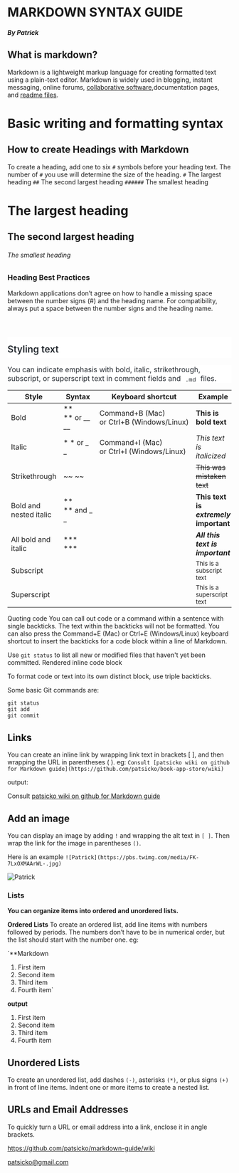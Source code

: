 
# MARKDOWN SYNTAX GUIDE
##### By Patrick
## What is markdown?
Markdown is a lightweight markup language for creating formatted text using a plain-text editor. 
 Markdown is widely used in blogging, instant messaging, online forums, [collaborative software](https://en.wikipedia.org/wiki/Collaborative_software),documentation pages, and [readme files](https://en.wikipedia.org/wiki/README).

# Basic writing and formatting syntax

##  How to create Headings with Markdown

To create a heading, add one to six `#` symbols before your heading text. The number of `#` you use will determine the size of the heading.
`#` The largest heading
`##` The second largest heading
`######` The smallest heading

# The largest heading
## The second largest heading
###### The smallest heading

### Heading Best Practices
Markdown applications don’t agree on how to handle a missing space between the number signs (#) and the heading name. For compatibility, always put a space between the number signs and the heading name.



<br class="Apple-interchange-newline">

<h2 id="styling-text" style="box-sizing: border-box; margin-top: 24px; margin-bottom: 16px; font-weight: 600; font-size: 1.5em; line-height: 1.25; padding-bottom: 0.3em; border-bottom: 1px solid var(--color-border-muted); padding-top: 1rem; color: rgb(36, 41, 47); font-family: -apple-system, BlinkMacSystemFont, &quot;Segoe UI&quot;, Helvetica, Arial, sans-serif, &quot;Apple Color Emoji&quot;, &quot;Segoe UI Emoji&quot;; font-style: normal; font-variant-ligatures: normal; font-variant-caps: normal; letter-spacing: normal; orphans: 2; text-align: start; text-indent: 0px; text-transform: none; white-space: normal; widows: 2; word-spacing: 0px; -webkit-text-stroke-width: 0px; background-color: rgb(255, 255, 255); text-decoration-thickness: initial; text-decoration-style: initial; text-decoration-color: initial;">Styling text</h2><p style="box-sizing: border-box; margin-top: 0px; margin-bottom: 16px; color: rgb(36, 41, 47); font-family: -apple-system, BlinkMacSystemFont, &quot;Segoe UI&quot;, Helvetica, Arial, sans-serif, &quot;Apple Color Emoji&quot;, &quot;Segoe UI Emoji&quot;; font-size: 16px; font-style: normal; font-variant-ligatures: normal; font-variant-caps: normal; font-weight: 400; letter-spacing: normal; orphans: 2; text-align: start; text-indent: 0px; text-transform: none; white-space: normal; widows: 2; word-spacing: 0px; -webkit-text-stroke-width: 0px; background-color: rgb(255, 255, 255); text-decoration-thickness: initial; text-decoration-style: initial; text-decoration-color: initial;">You can indicate emphasis with bold, italic, strikethrough, subscript, or superscript text in comment fields and<span> </span><code style="box-sizing: border-box; font-family: ui-monospace, SFMono-Regular, &quot;SF Mono&quot;, Menlo, Consolas, &quot;Liberation Mono&quot;, monospace; font-size: 13.6px; padding: 0.2em 0.4em; margin: 0px; background-color: var(--color-neutral-muted); border-radius: 6px;">.md</code><span> </span>files.</p>

Style | Syntax | Keyboard shortcut | Example | Output
-- | -- | -- | -- | --
Bold | ** ** or __ __ | Command+B (Mac) or Ctrl+B (Windows/Linux) | **This is bold text** | This is bold text
Italic | * * or _ _ | Command+I (Mac) or Ctrl+I (Windows/Linux) | *This text is italicized* | This text is italicized
Strikethrough | ~~ ~~ |   | ~~This was mistaken text~~ | This was mistaken text
Bold and nested italic | ** ** and _ _ |   | **This text is _extremely_ important** | This text is extremely important
All bold and italic | *** *** |   | ***All this text is important*** | All this text is important
Subscript | <sub> </sub> |   | <sub>This is a subscript text</sub> | This is a subscript text
Superscript | <sup> </sup> |   | <sup>This is a superscript text</sup>


Quoting code
You can call out code or a command within a sentence with single backticks. The text within the backticks will not be formatted. You can also press the Command+E (Mac) or Ctrl+E (Windows/Linux) keyboard shortcut to insert the backticks for a code block within a line of Markdown.

Use `git status` to list all new or modified files that haven't yet been committed.
Rendered inline code block

To format code or text into its own distinct block, use triple backticks.

Some basic Git commands are:
```
git status
git add
git commit
```

## Links
You can create an inline link by wrapping link text in brackets [ ], and then wrapping the URL in parentheses ( ).
    eg: `Consult [patsicko wiki on github for Markdown guide](https://github.com/patsicko/book-app-store/wiki)`

output:

Consult [patsicko wiki on github for Markdown guide](https://github.com/patsicko/book-app-store/wiki)

## Add an image

You can display an image by adding `!` and wrapping the alt text in `[ ]`. Then wrap the link for the image in parentheses `()`.

Here is an example
`![Patrick](https://pbs.twimg.com/media/FK-7LxOXMAArWL-.jpg)`

![Patrick](https://pbs.twimg.com/media/FK-7LxOXMAArWL-.jpg)

### Lists
**You can organize items into ordered and unordered lists.**

**Ordered Lists**
To create an ordered list, add line items with numbers followed by periods. The numbers don’t have to be in numerical order, but the list should start with the number one.
eg:

`**Markdown
1. First item
2. Second item
3. Third item
4. Fourth item`



**output**
1. First item
2. Second item
3. Third item
4. Fourth item



## Unordered Lists
To create an unordered list, add dashes `(-)`, asterisks `(*)`, or plus signs `(+)` in front of line items. Indent one or more items to create a nested list.

## URLs and Email Addresses
To quickly turn a URL or email address into a link, enclose it in angle brackets.

<https://github.com/patsicko/markdown-guide/wiki>

<patsicko@gmail.com>

